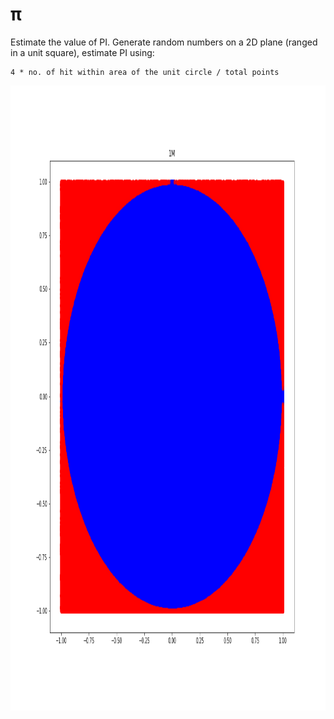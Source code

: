 # π
Estimate the value of PI. Generate random numbers on a 2D plane (ranged in a unit square), estimate PI using:

```
4 * no. of hit within area of the unit circle / total points
```

<img src="https://github.com/specbug/simulation-theory/blob/master/pi/pi.png" width="1000" height="1000">
